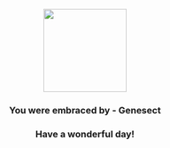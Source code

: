 <p align="center">
    <img src="https://raw.githubusercontent.com/PokeAPI/sprites/master/sprites/pokemon/649.png" width="150" height="150">
</p>
<h3 align="center">You were embraced by - <b>Genesect</b></h3>
<h3 align="center">Have a wonderful day!</h3>
